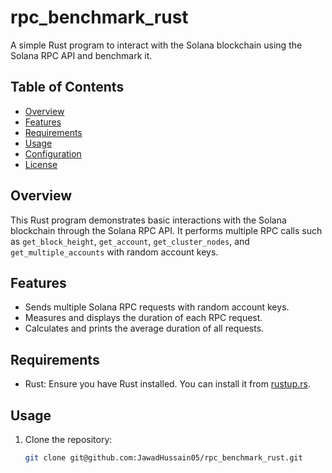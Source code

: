 # rpc_benchmark_rust

A simple Rust program to interact with the Solana blockchain using the Solana RPC API and benchmark it.

## Table of Contents

- [Overview](#overview)
- [Features](#features)
- [Requirements](#requirements)
- [Usage](#usage)
- [Configuration](#configuration)
- [License](#license)

## Overview

This Rust program demonstrates basic interactions with the Solana blockchain through the Solana RPC API. It performs multiple RPC calls such as `get_block_height`, `get_account`, `get_cluster_nodes`, and `get_multiple_accounts` with random account keys.

## Features

- Sends multiple Solana RPC requests with random account keys.
- Measures and displays the duration of each RPC request.
- Calculates and prints the average duration of all requests.

## Requirements

- Rust: Ensure you have Rust installed. You can install it from [rustup.rs](https://rustup.rs/).

## Usage

1. Clone the repository:

   ```bash
   git clone git@github.com:JawadHussain05/rpc_benchmark_rust.git
